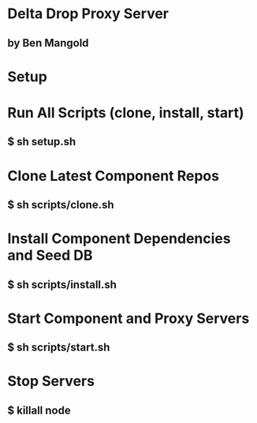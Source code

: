 # Delta Drop Proxy Server
## by Ben Mangold

# Setup

# Run All Scripts (clone, install, start)
## $ sh setup.sh

# Clone Latest Component Repos
## $ sh scripts/clone.sh
# Install Component Dependencies and Seed DB
## $ sh scripts/install.sh
# Start Component and Proxy Servers
## $ sh scripts/start.sh

# Stop Servers
## $ killall node